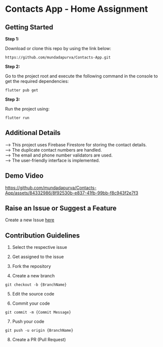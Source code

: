 # Contacts App - Home Assignment


## Getting Started

**Step 1:**

Download or clone this repo by using the link below:

```
https://github.com/mundadapurva/Contacts-App.git
```

**Step 2:**

Go to the project root and execute the following command in the console to get the required dependencies: 

```
flutter pub get 
```
**Step 3:**

Run the project using:

```
flutter run
```

## Additional Details

-->  This project uses Firebase Firestore for storing the contact details.  
-->  The duplicate contact numbers are handled.  
-->  The email and phone number validators are used.  
-->  The user-friendly interface is implemented.  

## Demo Video

https://github.com/mundadapurva/Contacts-App/assets/84332986/8f92530b-e837-41fb-99bb-f8c943f2e7f3





## Raise an Issue or Suggest a Feature

Create a new Issue [here](https://github.com/mundadapurva/Contacts-App/issues)

## Contribution Guidelines

1. Select the respective issue

2. Get assigned to the issue

3. Fork the repository

4. Create a new branch
```
git checkout -b {BranchName}
```

5. Edit the source code

6. Commit your code
```
git commit -m {Commit Message}
```

7. Push your code
```
git push -u origin {BranchName}
```

8. Create a PR (Pull Request)

